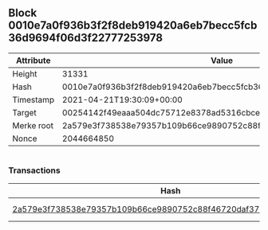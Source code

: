 ## Block 0010e7a0f936b3f2f8deb919420a6eb7becc5fcb36d9694f06d3f22777253978

Attribute | Value
--- | ---
Height | 31331
Hash | 0010e7a0f936b3f2f8deb919420a6eb7becc5fcb36d9694f06d3f22777253978
Timestamp | 2021-04-21T19:30:09+00:00
Target | 00254142f49eaaa504dc75712e8378ad5316cbcead634704b3734b6271167cc4
Merke root | 2a579e3f738538e79357b109b66ce9890752c88f46720daf37e27e552c32c8a6
Nonce | 2044664850

```

```

### Transactions

Hash | Amount
--- | ---
[2a579e3f738538e79357b109b66ce9890752c88f46720daf37e27e552c32c8a6](2a579e3f738538e79357b109b66ce9890752c88f46720daf37e27e552c32c8a6.md) | 10.00000000 SKEPTI 
